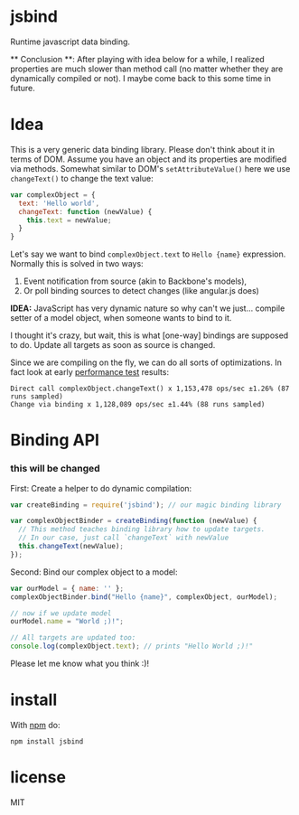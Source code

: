 # jsbind

Runtime javascript data binding.

** Conclusion **: After playing with idea below for a while, I realized properties are much slower than method call (no matter whether they are dynamically compiled or not). I maybe come back to this some time in future.

# Idea

This is a very generic data binding library. Please don't think about it in terms of DOM.
Assume you have an object and its properties are modified via methods. Somewhat similar to DOM's `setAttributeValue()` here we use `changeText()` to change the text value:

``` js
var complexObject = {
  text: 'Hello world',
  changeText: function (newValue) {
    this.text = newValue;
  }
}
```

Let's say we want to bind `complexObject.text` to `Hello {name}` expression. Normally this is solved in two ways:

1. Event notification from source (akin to Backbone's models),
2. Or poll binding sources to detect changes (like angular.js does)

**IDEA:** JavaScript has very dynamic nature so why can't we just... compile setter of a model object, when someone wants to bind to it.

I thought it's crazy, but wait, this is what [one-way] bindings are supposed to do. Update all targets as soon as source is changed.

Since we are compiling on the fly, we can do all sorts of optimizations. In fact look at early [performance test](https://github.com/anvaka/jsbind/tree/master/perf) results:

```
Direct call complexObject.changeText() x 1,153,478 ops/sec ±1.26% (87 runs sampled)
Change via binding x 1,128,089 ops/sec ±1.44% (88 runs sampled)
```

# Binding API

### this will be changed

First: Create a helper to do dynamic compilation:

``` js
var createBinding = require('jsbind'); // our magic binding library

var complexObjectBinder = createBinding(function (newValue) {
  // This method teaches binding library how to update targets.
  // In our case, just call `changeText` with newValue
  this.changeText(newValue);
});
```

Second: Bind our complex object to a model:

``` js
var ourModel = { name: '' };
complexObjectBinder.bind("Hello {name}", complexObject, ourModel);

// now if we update model
ourModel.name = "World ;)!";

// All targets are updated too:
console.log(complexObject.text); // prints "Hello World ;)!"
```

Please let me know what you think :)!

# install

With [npm](https://npmjs.org) do:

```
npm install jsbind
```

# license

MIT
